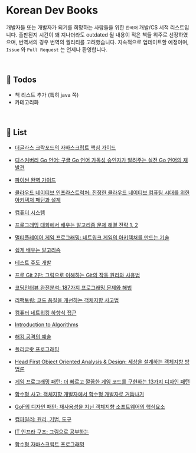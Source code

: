 # Korean Dev Books

개발자들 또는 개발자가 되기를 희망하는 사람들을 위한 `한국어` 개발/CS 서적 리스트입니다. 출판된지 시간이 꽤 지나더라도 outdated 될 내용이 적은 책들 위주로 선정하였으며, 번역서의 경우 번역의 퀄리티를 고려했습니다. 지속적으로 업데이트할 예정이며, `Issue` 와 `Pull Request` 는 언제나 환영합니다.

</br>

## :memo: Todos

* 책 리스트 추가 (특히 java 쪽)
* 카테고리화

</br>

## :book: List

* [더글라스 크락포드의 자바스크립트 핵심 가이드](http://www.yes24.com/24/goods/3071412)

* [디스커버리 Go 언어: 구글 Go 언어 가독성 승인자가 알려주는 실전 Go 언어의 재발견](http://www.yes24.com/24/Goods/24759320)

* [파이썬 완벽 가이드](http://www.yes24.com/24/Goods/6694057)

* [클라우드 네이티브 인프라스트럭처: 진정한 클라우드 네이티브 컴퓨팅 시대를 위한 아키텍처 패턴과 설계](http://www.yes24.com/24/goods/64467321)

* [컴퓨터 시스템](http://www.yes24.com/24/goods/31950404)

* [프로그래밍 대회에서 배우는 알고리즘 문제 해결 전략 1, 2](http://www.yes24.com/24/goods/8006522)

* [멀티플레이어 게임 프로그래밍: 네트워크 게임의 아키텍처를 만드는 기술](http://www.yes24.com/24/Goods/38868446)

* [쉽게 배우는 알고리즘](http://www.yes24.com/24/goods/58154784)

* [테스트 주도 개발](http://www.yes24.com/24/Goods/12246033)

* [프로 Git 2판: 그림으로 이해하는 Git의 작동 원리와 사용법](http://www.yes24.com/24/Goods/24841824)

* [코딩인터뷰 완전분석: 187가지 프로그래밍 문제와 해법](http://www.yes24.com/24/Goods/44305533)

* [리팩토링: 코드 품질을 개선하는 객체지향 사고법](http://www.yes24.com/24/Goods/7951038)

* [컴퓨터 네트워킹 하향식 접근](http://www.yes24.com/24/goods/45543957)

* [Introduction to Algorithms](http://www.yes24.com/24/Goods/13776831)

* [해킹 공격의 예술](http://www.yes24.com/24/Goods/3734711)

* [폴리글랏 프로그래밍](http://www.yes24.com/24/Goods/12204890)

* [Head First Object Oriented Analysis & Design: 세상을 설계하는 객체지향 방법론](http://www.yes24.com/24/goods/2593582)

* [게임 프로그래밍 패턴: 더 빠르고 깔끔한 게임 코드를 구현하는 13가지 디자인 패턴](http://www.yes24.com/24/goods/27767709)

* [함수형 사고: 객체지향 개발자에서 함수형 개발자로 거듭나기](http://www.yes24.com/24/Goods/29029252)

* [GoF의 디자인 패턴: 재사용성을 지닌 객체지향 소프트웨어의 핵심요소](http://www.yes24.com/24/Goods/17525598)

* [컴파일러: 원리, 기법, 도구](http://www.yes24.com/24/goods/3360617)

* [IT 인프라 구조: 그림으로 공부하는](http://www.yes24.com/24/Goods/19041948)

* [함수형 자바스크립트 프로그래밍](http://www.yes24.com/24/goods/56885507)

</br>
